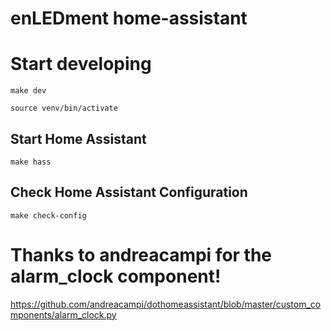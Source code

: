 # enLEDment home-assistant

# Start developing

```shell
make dev

source venv/bin/activate
```

## Start Home Assistant

```shell
make hass
```

## Check Home Assistant Configuration

```shell
make check-config
```

# Thanks to andreacampi for the alarm_clock component!

https://github.com/andreacampi/dothomeassistant/blob/master/custom_components/alarm_clock.py

